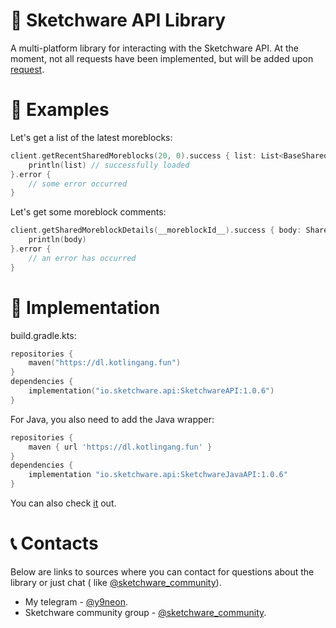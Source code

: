 # 🚀 Sketchware API Library

A multi-platform library for interacting with the Sketchware API. At the moment, not all requests have been implemented,
but will be added upon [request](https://github.com/y9neon/SketchwareAPI/issues/new).

# 🧪 Examples

Let's get a list of the latest moreblocks:

```kotlin
client.getRecentSharedMoreblocks(20, 0).success { list: List<BaseShared> ->
    println(list) // successfully loaded
}.error {
    // some error occurred
}
```

Let's get some moreblock comments:

```kotlin
client.getSharedMoreblockDetails(__moreblockId__).success { body: SharedDetails ->
    println(body)
}.error {
    // an error has occurred
}
```

# 📐 Implementation

build.gradle.kts:

```kotlin
repositories {
    maven("https://dl.kotlingang.fun")
}
dependencies {
    implementation("io.sketchware.api:SketchwareAPI:1.0.6")
}
```

For Java, you also need to add the Java wrapper:

```groovy
repositories {
    maven { url 'https://dl.kotlingang.fun' }
}
dependencies {
    implementation "io.sketchware.api:SketchwareJavaAPI:1.0.6"
}
```
You can also check 
[it](https://github.com/y9neon/SketchwareAPI/tree/master/tutorials/How%20to%20use%20library%20in%20Java) out.

# 📞 Contacts

Below are links to sources where you can contact for questions about the library or just chat (
like [@sketchware_community](https://t.me/sketchware_community)).

- My telegram - [@y9neon](https://t.me/y9neon).
- Sketchware community group - [@sketchware_community](https://t.me/sketchware_community).
